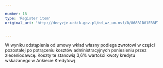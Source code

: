 ```yaml
---

number: 18
type: 'Register item'
original_uri: 'http://decyzje.uokik.gov.pl/nd_wz_um.nsf/0/868B1D01FB8E76A8C12572DD003293BE?OpenDocument'


---
```


W wyniku odstąpienia od umowy wkład własny podlega zwrotowi w części pozostałej po potrąceniu kosztów administracyjnych poniesieniu przez zleceniodawcę. Koszty te stanowią 3,6% wartości kwoty kredytu wskazanego w Ankiecie Kredytowj
